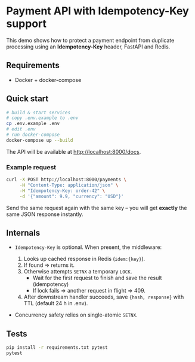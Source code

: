 # Payment API with Idempotency-Key support

This demo shows how to protect a payment endpoint from duplicate processing using an **Idempotency-Key** header, FastAPI and Redis.

## Requirements

* Docker + docker-compose

## Quick start

```bash
# build & start services
# copy .env.example to .env
cp .env.example .env
# edit .env
# run docker-compose
docker-compose up --build
```

The API will be available at <http://localhost:8000/docs>.

### Example request

```bash
curl -X POST http://localhost:8000/payments \
     -H "Content-Type: application/json" \
     -H "Idempotency-Key: order-42" \
     -d '{"amount": 9.9, "currency": "USD"}'
```

Send the same request again with the same key – you will get **exactly** the same JSON response instantly.

## Internals

* `Idempotency-Key` is optional. When present, the middleware:
  1. Looks up cached response in Redis (`idem:{key}`).  
  2. If found ⇒ returns it.  
  3. Otherwise attempts `SETNX` a temporary `LOCK`.   
     * Wait for the first request to finish and save the result (idempotency)
     * If lock fails ⇒ another request in flight ⇒ 409.
  4. After downstream handler succeeds, save `{hash, response}` with TTL (default 24 h in .env).

* Concurrency safety relies on single-atomic `SETNX`.

## Tests

```bash
pip install -r requirements.txt pytest
pytest
```

